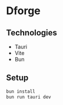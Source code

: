 # Dforge

## Technologies

- Tauri
- Vite
- Bun
 
## Setup

```sh
bun install
bun run tauri dev
```
